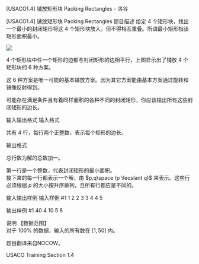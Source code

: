



[USACO1.4] 铺放矩形块 Packing Rectangles - 洛谷














[USACO1.4] 铺放矩形块 Packing Rectangles
题目描述
给定 $4$ 个矩形块，找出一个最小的封闭矩形将这 $4$ 个矩形块放入，但不得相互重叠。所谓最小矩形指该矩形面积最小。

![](https://cdn.luogu.com.cn/upload/image_hosting/gu39gbyb.png)

$4$ 个矩形块中任一个矩形的边都与封闭矩形的边相平行，上图显示出了铺放 $4$ 个矩形块的 $6$ 种方案。  

这 $6$ 种方案是唯一可能的基本铺放方案。因为其它方案能由基本方案通过旋转和镜像反射得到。

可能存在满足条件且有着同样面积的各种不同的封闭矩形，你应该输出所有这些封闭矩形的边长。


输入输出格式
输入格式

共有 $4$ 行，每行两个正整数，表示每个矩形的边长。

输出格式

总行数为解的总数加一。  

第一行是一个整数，代表封闭矩形的最小面积。  
接下来的每一行都表示一个解，由 $p,q\space (p \leqslant q)$ 来表示。这些行必须根据 $p$ 的大小按升序排列，且所有行都应是不同的。

输入输出样例
输入样例 #1
1 2
2 3
3 4
4 5

输出样例 #1
40
4 10
5 8

说明
【数据范围】  
对于 $100\%$ 的数据，输入的所有数在 $[1,50]$ 内。

题目翻译来自NOCOW。

USACO Training Section 1.4







